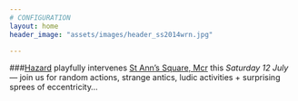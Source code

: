 ```yaml
---
# CONFIGURATION
layout: home
header_image: "assets/images/header_ss2014wrn.jpg"

---
```

###[Hazard](/current/2014-hazard) playfully intervenes [St Ann’s Square, Mcr](http://bit.ly/1wrGmvW) this *Saturday 12 July* — join us for random actions, strange antics, ludic activities + surprising sprees of eccentricity…
